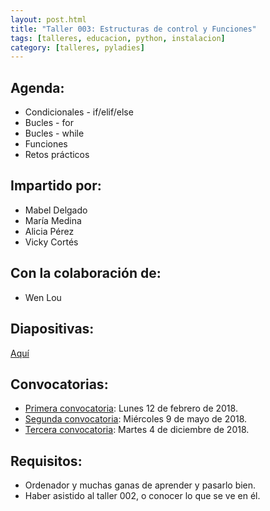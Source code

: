 ```yaml
---
layout: post.html
title: "Taller 003: Estructuras de control y Funciones"
tags: [talleres, educacion, python, instalacion]
category: [talleres, pyladies]
---
```

## Agenda:

* Condicionales - if/elif/else
* Bucles - for
* Bucles - while
* Funciones
* Retos prácticos


## Impartido por:
* Mabel Delgado
* María Medina
* Alicia Pérez
* Vicky Cortés

## Con la colaboración de:
* Wen Lou


## Diapositivas:
[Aquí](https://nbviewer.jupyter.org/github/PyLadiesMadrid/taller_003_condicionales_bucles_funciones/blob/master/slides_003.ipynb)


## Convocatorias:

* [Primera convocatoria](https://www.meetup.com/es-ES/PyLadiesMadrid/events/247325544/): Lunes 12 de febrero de 2018.
* [Segunda convocatoria](https://www.meetup.com/es-ES/PyLadiesMadrid/events/249932679/): Miércoles 9 de mayo de 2018.
* [Tercera convocatoria](https://www.meetup.com/es-ES/PyLadiesMadrid/events/256832569/): Martes 4 de diciembre de 2018.

## Requisitos:

* Ordenador y muchas ganas de aprender y pasarlo bien.
* Haber asistido al taller 002, o conocer lo que se ve en él.
